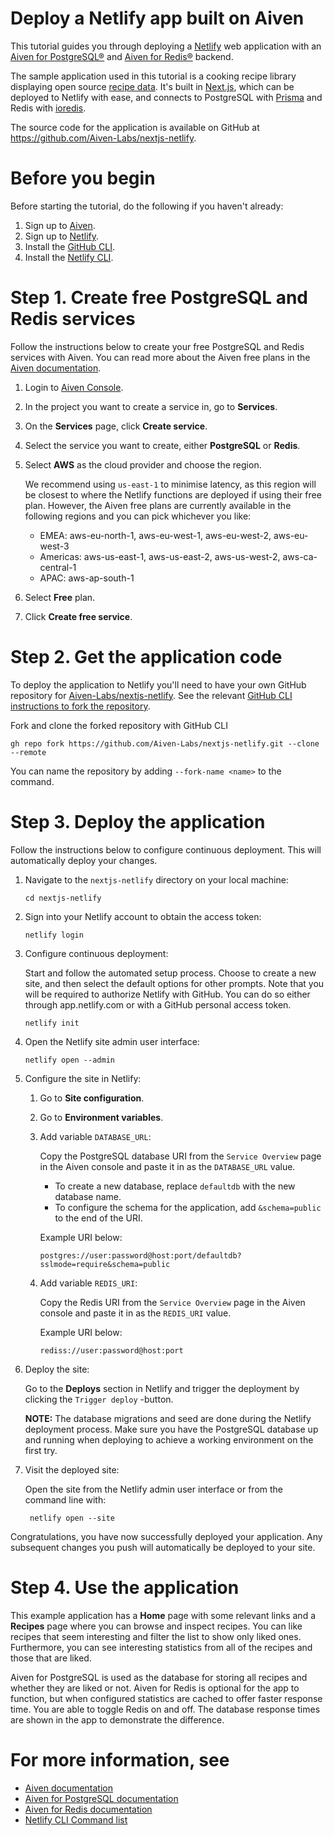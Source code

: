 # Deploy a Netlify app built on Aiven

This tutorial guides you through deploying a [Netlify](https://www.netlify.com/) web application with an [Aiven for PostgreSQL®](https://aiven.io/postgresql) and [Aiven for Redis®](https://aiven.io/redis) backend.

The sample application used in this tutorial is a cooking recipe library displaying open source [recipe data](https://www.kaggle.com/datasets/thedevastator/better-recipes-for-a-better-life). It's built in [Next.js](https://nextjs.org/), which can be deployed to Netlify with ease, and connects to PostgreSQL with [Prisma](https://www.prisma.io/) and Redis with [ioredis](https://www.npmjs.com/package/ioredis).

The source code for the application is available on GitHub at https://github.com/Aiven-Labs/nextjs-netlify.

# Before you begin

Before starting the tutorial, do the following if you haven't already:

1. Sign up to [Aiven](https://console.aiven.io/signup).
1. Sign up to [Netlify](https://app.netlify.com/signup).
1. Install the [GitHub CLI](https://github.com/cli/cli#installation).
1. Install the [Netlify CLI](https://docs.netlify.com/cli/get-started/).

# Step 1. Create free PostgreSQL and Redis services

Follow the instructions below to create your free PostgreSQL and Redis services with Aiven. You can read more about the Aiven free plans in the [Aiven documentation](https://docs.aiven.io/docs/platform/concepts/free-plan).

1. Login to [Aiven Console](https://console.aiven.io).
1. In the project you want to create a service in, go to **Services**.
1. On the **Services** page, click **Create service**.
1. Select the service you want to create, either **PostgreSQL** or **Redis**.
1. Select **AWS** as the cloud provider and choose the region.

    We recommend using `us-east-1` to minimise latency, as this region will be closest to where the Netlify functions are deployed if using their free plan. However, the Aiven free plans are currently available in the following regions and you can pick whichever you like:
    * EMEA: aws-eu-north-1, aws-eu-west-1, aws-eu-west-2, aws-eu-west-3
    * Americas: aws-us-east-1, aws-us-east-2, aws-us-west-2, aws-ca-central-1
    * APAC: aws-ap-south-1

1. Select **Free** plan.
1. Click **Create free service**.

# Step 2. Get the application code

To deploy the application to Netlify you'll need to have your own GitHub repository for [Aiven-Labs/nextjs-netlify](https://github.com/Aiven-Labs/nextjs-netlify). See the relevant [GitHub CLI instructions to fork the repository](https://docs.github.com/en/get-started/quickstart/fork-a-repo?tool=cli#forking-a-repository).


Fork and clone the forked repository with GitHub CLI

```
gh repo fork https://github.com/Aiven-Labs/nextjs-netlify.git --clone --remote
```

You can name the repository by adding `--fork-name <name>` to the command.

# Step 3. Deploy the application

Follow the instructions below to configure continuous deployment. This will automatically deploy your changes.

1. Navigate to the `nextjs-netlify` directory on your local machine:

    ```
    cd nextjs-netlify
    ```

1. Sign into your Netlify account to obtain the access token:

    ```
    netlify login
    ```

1. Configure continuous deployment:

    Start and follow the automated setup process. Choose to create a new site, and then select the default options for other prompts. Note that you will be required to authorize Netlify with GitHub. You can do so either through app.netlify.com or with a GitHub personal access token.

    ```
    netlify init
    ```

1. Open the Netlify site admin user interface:

    ```
    netlify open --admin
    ```

1. Configure the site in Netlify:

    1. Go to **Site configuration**.
    1. Go to **Environment variables**.
    1. Add variable `DATABASE_URL`:

        Copy the PostgreSQL database URI from the `Service Overview` page in the Aiven console and paste it in as the `DATABASE_URL` value.
        
        * To create a new database, replace `defaultdb` with the new database name.
        * To configure the schema for the application, add `&schema=public` to the end of the URI.

        Example URI below:
        ```
        postgres://user:password@host:port/defaultdb?sslmode=require&schema=public
        ```

    1. Add variable `REDIS_URI`:

        Copy the Redis URI from the `Service Overview` page in the Aiven console and paste it in as the `REDIS_URI` value.

        Example URI below:
        ```
        rediss://user:password@host:port
        ```


1. Deploy the site:

    Go to the **Deploys** section in Netlify and trigger the deployment by clicking the `Trigger deploy` -button.

    **NOTE:** The database migrations and seed are done during the Netlify deployment process. Make sure you have the PostgreSQL database up and running when deploying to achieve a working environment on the first try.
     
1. Visit the deployed site:

    Open the site from the Netlify admin user interface or from the command line with:

    ```
     netlify open --site
    ```

Congratulations, you have now successfully deployed your application. Any subsequent changes you push will automatically be deployed to your site.

# Step 4. Use the application

This example application has a **Home** page with some relevant links and a **Recipes** page where you can browse and inspect recipes. You can like recipes that seem interesting and filter the list to show only liked ones. Furthermore, you can see interesting statistics from all of the recipes and those that are liked.

Aiven for PostgreSQL is used as the database for storing all recipes and whether they are liked or not. Aiven for Redis is optional for the app to function, but when configured statistics are cached to offer faster response time. You are able to toggle Redis on and off. The database response times are shown in the app to demonstrate the difference.

# For more information, see

* [Aiven documentation](docs.aiven.io)
* [Aiven for PostgreSQL documentation](https://docs.aiven.io/docs/products/postgresql)
* [Aiven for Redis documentation](https://docs.aiven.io/docs/products/redis)
* [Netlify CLI Command list](https://cli.netlify.com/)
